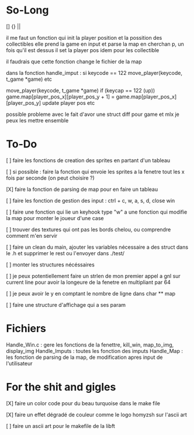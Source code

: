 # So-Long

[]
{}
||

il me faut un fonction qui init la player position et la possition des collectibles
elle prend la game en input et parse la map en cherchan p, un fois qu'il est dessus il set la player pos idem pour les collectible 

il faudrais que cette fonction change le fichier de la map

dans la fonction handle_imput :
si keycode == 122
    move_player(keycode, t_game *game) 
etc 

move_player(keycode, t_game *game)
if (keycap == 122 (up))
    game.map[player_pos_x][player_pos_y + 1] = game.map[player_pos_x][player_pos_y]
    update player pos
etc


possible probleme avec le fait d'avor une struct diff pour game et mlx je peux les mettre ensemble 

# To-Do #


[  ]    faire les fonctions de creation des sprites en partant d'un tableau

[  ]    si possible : faire la fonction qui envoie les sprites a la fenetre tout les x fois par seconde (on peut choisire ?)

[X]     faire la fonction de parsing de map pour en faire un tableau

[  ]    faire les fonction de gestion des input : ctrl + c, w, a, s, d, close win

[  ]    faire une fonction qui lie un keyhook type "w" a une fonction qui modifie la map pour monter le joueur d'une case

[  ]    trouver des textures qui ont pas les bords chelou, ou comprendre comment m'en servir

[  ]    faire un clean du main, ajouter les variables nécessaire a des struct dans le .h et supprimer le rest ou l'envoyer dans ./test/

[  ]    monter les structures nécéssaires

[  ]    je peux potentiellement faire un strlen de mon premier appel a gnl sur current line pour avoir la longeure de la fenetre en multipliant par 64

[  ]    je peux avoir le y en comptant le nombre de ligne dans char ** map

[  ]    faire une structure d'affichage qui a ses param


# Fichiers #

Handle_Win.c :  gere les fonctions de la fenettre, kill_win, map_to_img, display_img
Handle_Imputs : toutes les fonction des imputs
Handle_Map :    les fonction de parsing de la map, de modification apres input de l'utilisateur   

# For the shit and gigles #

[X]    faire un color code pour du beau turquoise dans le make file

[X]    faire un effet dégradé de couleur comme le logo homyzsh sur l'ascii art

[  ]    faire un ascii art pour le makefile de la libft


